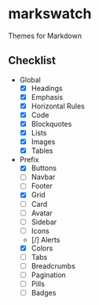 # markswatch

Themes for Markdown

## Checklist

- Global
  - [x] Headings
  - [x] Emphasis
  - [x] Horizontal Rules
  - [x] Code
  - [x] Blockquotes
  - [x] Lists
  - [x] Images
  - [x] Tables
- Prefix
  - [x] Buttons
  - [ ] Navbar
  - [ ] Footer
  - [x] Grid
  - [ ] Card
  - [ ] Avatar
  - [ ] Sidebar
  - [ ] Icons
  - [/] Alerts
  - [x] Colors
  - [ ] Tabs
  - [ ] Breadcrumbs
  - [ ] Pagination
  - [ ] Pills
  - [ ] Badges
